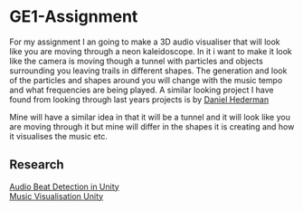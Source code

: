 # GE1-Assignment
 

For my assignment I an going to make a 3D audio visualiser that will look like you are moving
through a neon kaleidoscope. In it i want to make it look like the camera is moving though a tunnel 
with particles and objects surrounding you leaving trails in different shapes. The generation
and look of the particles and shapes around you will change with the music tempo and what frequencies
are being played. A similar looking project I have found from looking through last years projects
is by [Daniel  Hederman](https://www.youtube.com/watch?v=oxqISvYzKc4&list=PL1n0B6z4e_E5qaYwUOlJ63XI2OR9ty7Bs&index=27)

Mine will have a similar idea in that it will be a tunnel and it will look like you are moving 
through it but mine will differ in the shapes it is creating and how it visualises the music etc.

## Research
[Audio Beat Detection in Unity](https://www.youtube.com/watch?v=BVhnmm1SvF0)\
[Music Visualisation Unity](https://www.youtube.com/watch?v=eTP_8NXwyNE)